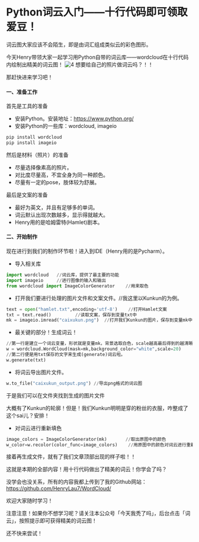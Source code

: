 # Python词云入门——十行代码即可领取爱豆！

词云图大家应该不会陌生，即是由词汇组成类似云的彩色图形。

今天Henry带领大家一起学习用Python自带的词云库——wordcloud在十行代码内绘制出精美的词云图！
![4](C:\Users\86198\Desktop\4.png)
想要给自己的照片做词云吗？！！

那赶快进来学习吧！

#### 一、准备工作

首先是工具的准备

- 安装Python。安装地址：https://www.python.org/
- 安装Python的一些库：wordcloud, imageio

```python
pip install wordcloud
pip install imageio
```

然后是材料（照片）的准备

- 尽量选择像素高的照片。
- 对比度尽量高，不宜全身为同一种颜色。
- 尽量有一定的pose，肢体较为舒展。

最后是文案的准备

- 最好为英文，并且有足够多的单词。
- 词云默认出现次数越多，显示得就越大。
- Henry用的是哈姆雷特(Hamlet)剧本。



#### 二、开始制作

现在进行到我们的制作环节啦！进入到IDE（Henry用的是Pycharm）。

- 导入相关库

```python
import wordcloud   //词云库，提供了最主要的功能
import imageio     //进行图像的输入和输出
from wordcloud import ImageColorGenerator    //用来取色
```

- 打开我们要进行处理的图片文件和文案文件。//我这里以Kunkun的为例。

```python
text = open("hamlet.txt",encoding='utf-8')    //打开Hamlet文案
txt = text.read()         //读取文案，保存到变量txt中
mk = imageio.imread("caixukun.png")  //打开我们Kunkun的图片，保存到变量mk中
```

- 最关键的部分！生成词云！

```python
//第一行是建立一个词云变量，形状就是变量mk，背景选取白色，scale越高最后得到的越清晰，20就足够啦
w = wordcloud.WordCloud(mask=mk,background_color="white",scale=20)
//第二行便是用txt保存的文字来生成(generate)词云啦。
w.generate(txt)
```

- 将词云导出图片文件。

```python
w.to_file("caixukun_output.png") //导出png格式的词云图
```

于是我们可以在文件夹找到生成的图片文件

大概有了Kunkun的轮廓！但是！我们Kunkun明明是穿的粉丝的衣服，咋整成了这个sai儿？安排！

- 对词云进行重新填色

```python
image_colors = ImageColorGenerator(mk)       //取出原图中的颜色
w_color=w.recolor(color_func=image_colors)    //用原图中的颜色对词云进行重新填色
```

接着再生成文件，就有了我们文章顶部出现的样子啦！！

这就是本期的全部内容！用十行代码做出了精美的词云！你学会了吗？

没学会也没关系，所有的内容我都上传到了我的Github网站：https://github.com/HenryLau7/WordCloud/

欢迎大家随时学习！


注意注意！如果你不想学习呢？请关注本公众号「今天我秃了吗」，后台点击「词云」，按照提示即可获得精美的词云图！

还不快来尝试！

